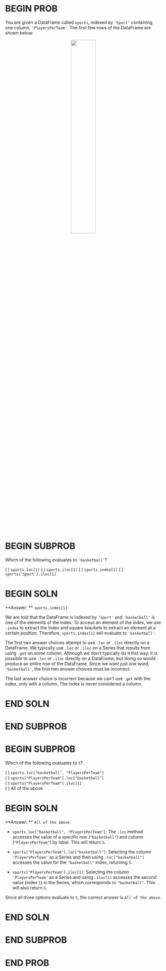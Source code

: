 # BEGIN PROB
You are given a DataFrame called `sports`, indexed by `'Sport'` containing one column, `'PlayersPerTeam'`. The first few rows of the DataFrame are shown below:

<center><img src='../assets/images/disc03/sports.png' width=40%></center>


<br />

# BEGIN SUBPROB
Which of the following evaluates to `'basketball'`?

( ) `sports.loc[1]`
( ) `sports.iloc[1]`
( ) `sports.index[1]`
( ) `sports['Sport'].iloc[1]`

# BEGIN SOLN

**Answer: ** `sports.index[1]`

We are told that the DataFrame is indexed by `'Sport'` and `'basketball'` is one of the elements of the index. To access an element of the index, we use `.index` to extract the index and square brackets to extract an element at a certain position. Therefore, `sports.index[1]` will evaluate to `'basketball'`.

The first two answer choices attempt to use `.loc` or `.iloc` directly on a DataFrame. We typically use `.loc` or `.iloc` on a Series that results from using `.get` on some column. Although we don't typically do it this way, it is possible to use `.loc` or `.iloc` directly on a DataFrame, but doing so would produce an entire row of the DataFrame. Since we want just one word, `'basketball'`, the first two answer choices must be incorrect. 

The last answer choice is incorrect because we can't use `.get` with the index, only with a column. The index is never considered a column.

# END SOLN

# END SUBPROB

# BEGIN SUBPROB
Which of the following evaluates to `5`?

( ) `sports.loc["basketball", "PlayersPerTeam"]`  
( ) `sports["PlayersPerTeam"].loc["basketball"]`  
( ) `sports["PlayersPerTeam"].iloc[1]`  
( ) All of the above  

# BEGIN SOLN

**Answer: ** `All of the above`

- `sports.loc["basketball", "PlayersPerTeam"]`: The `.loc` method accesses the value of a specific row (`"basketball"`) and column (`"PlayersPerTeam"`) by label. This will return `5`.

- `sports["PlayersPerTeam"].loc["basketball"]`: Selecting the column `'PlayersPerTeam'` as a Series and then using `.loc["basketball"]` accesses the value for the `"basketball"` index, returning `5`.

- `sports["PlayersPerTeam"].iloc[1]`: Selecting the column `'PlayersPerTeam'` as a Series and using `.iloc[1]` accesses the second value (index `1`) in the Series, which corresponds to `"basketball"`. This will also return `5`.

Since all three options evaluate to `5`, the correct answer is `All of the above`.

# END SOLN

# END SUBPROB

# END PROB